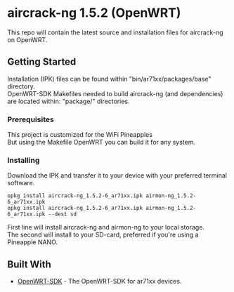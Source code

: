 # aircrack-ng 1.5.2 (OpenWRT)

This repo will contain the latest source and installation files for aircrack-ng on OpenWRT.

## Getting Started

Installation (IPK) files can be found within "bin/ar71xx/packages/base" directory.  
OpenWRT-SDK Makefiles needed to build aircrack-ng (and dependencies) are located within: "package/" directories.

### Prerequisites

This project is customized for the WiFi Pineapples  
But using the Makefile OpenWRT you can build it for any system.


### Installing

Download the IPK and transfer it to your device with your preferred terminal software.

```
opkg install aircrack-ng_1.5.2-6_ar71xx.ipk airmon-ng_1.5.2-6_ar71xx.ipk
opkg install aircrack-ng_1.5.2-6_ar71xx.ipk airmon-ng_1.5.2-6_ar71xx.ipk --dest sd
```
First line will install aircrack-ng and airmon-ng to your local storage.  
The second will install to your SD-card, preferred if you're using a Pineapple NANO.


## Built With

* [OpenWRT-SDK](http://archive.openwrt.org/chaos_calmer/15.05/ar71xx/generic/OpenWrt-SDK-15.05-ar71xx-generic_gcc-4.8-linaro_uClibc-0.9.33.2.Linux-x86_64.tar.bz2) - The OpenWRT-SDK for ar71xx devices.
